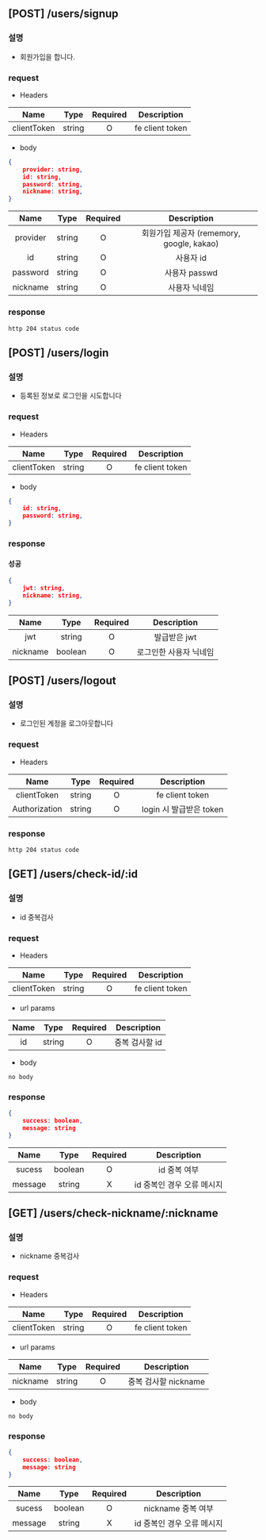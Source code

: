 ## [POST] /users/signup
### 설명
+ 회원가입을 합니다.
### request
+ Headers

|Name|Type|Required|Description|
|:-:|:-:|:-:|:-:|
|clientToken |string|O|fe client token |
+ body
```json
{
	provider: string,
	id: string,
	password: string,
	nickname: string,
}
```

|   Name   |  Type  | Required |                Description                |
|:--------:|:------:|:--------:|:-----------------------------------------:|
| provider | string |    O     | 회원가입 제공자 (rememory, google, kakao) |
|    id    | string |    O     |                 사용자 id                 |
| password | string |    O     |               사용자 passwd               |
| nickname         | string       | O         | 사용자 닉네임                                          |
### response
```
http 204 status code
```
## [POST] /users/login
### 설명
+ 등록된 정보로 로그인을 시도합니다
### request
+ Headers

|Name|Type|Required|Description|
|:-:|:-:|:-:|:-:|
|clientToken |string|O|fe client token |
+ body
```json
{
	id: string,
	password: string,
}
```
### response
#### 성공
```json
{
	jwt: string,
	nickname: string,
}
```

|  Name   |  Type  | Required |     Description     |
|:-------:|:------:|:--------:|:-------------------:|
| jwt | string |    O     | 발급받은 jwt |
| nickname        | boolean       | O         | 로그인한 사용자 닉네임                    |
## [POST] /users/logout
### 설명
+ 로그인된 계정을 로그아웃합니다
### request
+ Headers

| Name | Type | Required | Description |
| :--: | :--: | :--: | :--: |
| clientToken | string | O | fe client token |
| Authorization | string | O | login 시 발급받은 token |
### response
```
http 204 status code
```

## [GET] /users/check-id/:id
### 설명
+ id 중복검사
### request
+ Headers

|Name|Type|Required|Description|
|:-:|:-:|:-:|:-:|
|clientToken|string|O|fe client token|
+ url params

|Name|Type|Required|Description|
|:-:|:-:|:-:|:-:|
|id |string |O|중복 검사할 id |
+ body
```
no body
```
### response
```json
{
	success: boolean,
	message: string
}
```

|  Name  |  Type   | Required | Description  |
|:------:|:-------:|:--------:|:------------:|
| sucess | boolean |    O     | id 중복 여부 |
| message       | string        | X         | id 중복인 경우 오류 메시지             |
## [GET] /users/check-nickname/:nickname
### 설명
+ nickname 중복검사
### request
+ Headers

|Name|Type|Required|Description|
|:-:|:-:|:-:|:-:|
|clientToken|string|O|fe client token|
+ url params

|Name|Type|Required|Description|
|:-:|:-:|:-:|:-:|
|nickname |string|O|중복 검사할 nickname |
+ body
```
no body
```
### response
```json
{
	success: boolean,
	message: string
}
```

|  Name  |  Type   | Required | Description  |
|:------:|:-------:|:--------:|:------------:|
| sucess | boolean |    O     | nickname 중복 여부 |
| message       | string        | X         | id 중복인 경우 오류 메시지             |
